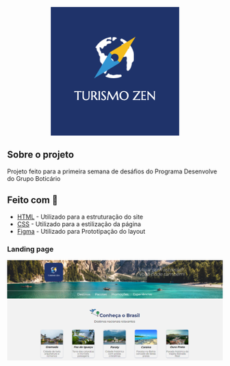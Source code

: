 <div align="center">
    <img src="./img/logo.png" alt="Logo">
</div>

## Sobre o projeto

Projeto feito para a primeira semana de desáfios do Programa Desenvolve do Grupo Boticário

## Feito com :rocket:

- [HTML](https://developer.mozilla.org/pt-BR/docs/Web/HTML) - Utilizado para a estruturação do site
- [CSS](https://developer.mozilla.org/pt-BR/docs/Web/CSS) - Utilizado para a estilização da página
- [Figma](figma.com/) - Utilizado para Prototipação do layout

### Landing page

<img src="./img/landing_page.png" alt="Logo">
